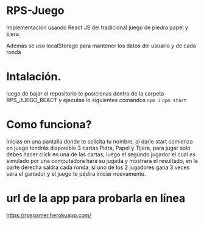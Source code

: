 # RPS-Juego
Implementación usando React JS del tradicional juego de piedra papel y tijera.

Además se uso localStorage para mantener los datos del usuario y de cada ronda

# Intalación.
luego de bajar el repositorio te posicionas dentro de la carpeta RPS_JUEGO_REACT y ejecutas lo siguientes comandos
`npm i`
`npm start`

# Como funciona?
Inicias en una pantalla donde te solicita tu nombre, al darle start comienza en juego tendrás disponible 3 cartas Pidra, Papel y Tijera, para jugar solo debes hacer click en una de las cartas, luego el segundo jugador el cual es simulado por una computadora hara su jugada y mostrara el resultado, en la parte derecha saldra cada ronda, si uno de los 2 jugadores gana 3 veces sera el ganador y el juego te pédira iniciar nuevamente.

# url de la app para probarla en línea
https://rpsgamer.herokuapp.com/